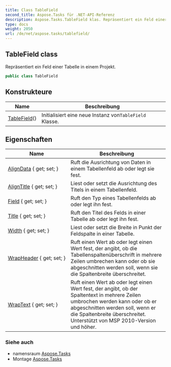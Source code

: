 ```yaml
---
title: Class TableField
second_title: Aspose.Tasks für .NET-API-Referenz
description: Aspose.Tasks.TableField klas. Repräsentiert ein Feld einer Tabelle in einem Projekt.
type: docs
weight: 2050
url: /de/net/aspose.tasks/tablefield/
---
```

## TableField class

Repräsentiert ein Feld einer Tabelle in einem Projekt.

```csharp
public class TableField
```

## Konstrukteure

| Name | Beschreibung |
| --- | --- |
| [TableField](tablefield/)() | Initialisiert eine neue Instanz von`TableField` Klasse. |

## Eigenschaften

| Name | Beschreibung |
| --- | --- |
| [AlignData](../../aspose.tasks/tablefield/aligndata/) { get; set; } | Ruft die Ausrichtung von Daten in einem Tabellenfeld ab oder legt sie fest. |
| [AlignTitle](../../aspose.tasks/tablefield/aligntitle/) { get; set; } | Liest oder setzt die Ausrichtung des Titels in einem Tabellenfeld. |
| [Field](../../aspose.tasks/tablefield/field/) { get; set; } | Ruft den Typ eines Tabellenfelds ab oder legt ihn fest. |
| [Title](../../aspose.tasks/tablefield/title/) { get; set; } | Ruft den Titel des Felds in einer Tabelle ab oder legt ihn fest. |
| [Width](../../aspose.tasks/tablefield/width/) { get; set; } | Liest oder setzt die Breite in Punkt der Feldspalte in einer Tabelle. |
| [WrapHeader](../../aspose.tasks/tablefield/wrapheader/) { get; set; } | Ruft einen Wert ab oder legt einen Wert fest, der angibt, ob die Tabellenspaltenüberschrift in mehrere Zeilen umbrechen kann oder ob sie abgeschnitten werden soll, wenn sie die Spaltenbreite überschreitet. |
| [WrapText](../../aspose.tasks/tablefield/wraptext/) { get; set; } | Ruft einen Wert ab oder legt einen Wert fest, der angibt, ob der Spaltentext in mehrere Zeilen umbrochen werden kann oder ob er abgeschnitten werden soll, wenn er die Spaltenbreite überschreitet. Unterstützt von MSP 2010-Version und höher. |

### Siehe auch

* namensraum [Aspose.Tasks](../../aspose.tasks/)
* Montage [Aspose.Tasks](../../)


